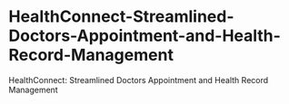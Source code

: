 # HealthConnect-Streamlined-Doctors-Appointment-and-Health-Record-Management
HealthConnect: Streamlined Doctors Appointment and Health Record Management
